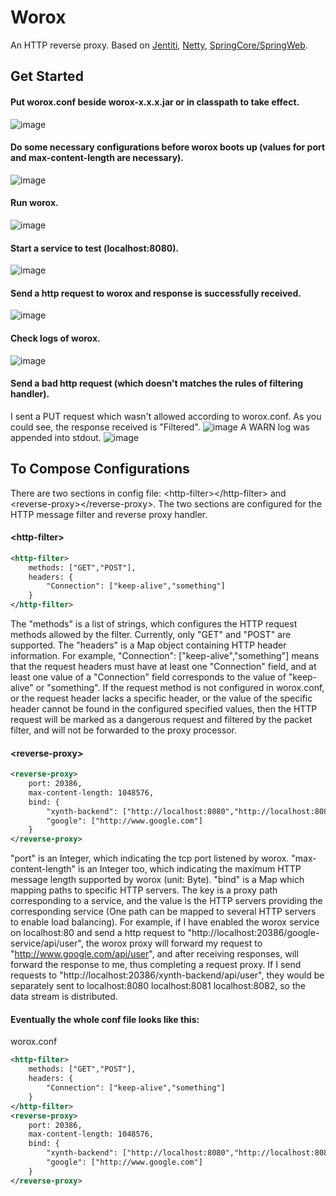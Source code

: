 # Worox
An HTTP reverse proxy.
Based on [Jentiti](https://github.com/vortezwohl/Jentiti), [Netty](https://github.com/netty/netty), [SpringCore/SpringWeb](https://github.com/spring-projects/spring-framework).
## Get Started
#### Put worox.conf beside worox-x.x.x.jar or in classpath to take effect.
![image](https://github.com/vortezwohl/worox/assets/117743023/890565da-a650-4fce-80a1-3b4f05493e77)
#### Do some necessary configurations before worox boots up (values for port and max-content-length are necessary).
![image](https://github.com/vortezwohl/worox/assets/117743023/5127fae5-7100-4efd-82f1-719adfc79002)
#### Run worox.
![image](https://github.com/vortezwohl/worox/assets/117743023/e38d0d32-a1cb-48ad-bf5d-48e231fe2cdf)
#### Start a service to test (localhost:8080).
![image](https://github.com/vortezwohl/worox/assets/117743023/b65a368e-a236-4216-b2cf-77945812a3cb)
#### Send a http request to worox and response is successfully received.
![image](https://github.com/vortezwohl/worox/assets/117743023/b7a956ac-c1b6-4611-9e50-dc1e242b03f8)
#### Check logs of worox.
![image](https://github.com/vortezwohl/worox/assets/117743023/16f74afb-021e-4391-8066-6118ee884f9d)
#### Send a bad http request (which doesn't matches the rules of filtering handler).
I sent a PUT request which wasn't allowed according to worox.conf. As you could see, the response received is "Filtered".
![image](https://github.com/vortezwohl/worox/assets/117743023/312a28d7-d710-4bcd-9869-d16cad77d0fc)
A WARN log was appended into stdout.
![image](https://github.com/vortezwohl/worox/assets/117743023/4536b4fe-c85c-47a3-a66e-0d13420f004e)
## To Compose Configurations
There are two sections in config file: \<http-filter\>\</http-filter\> and \<reverse-proxy\>\</reverse-proxy\>. The two sections are configured for the HTTP message filter and reverse proxy handler.
#### \<http-filter\>
```xml
<http-filter>
    methods: ["GET","POST"],
    headers: {
        "Connection": ["keep-alive","something"]
    }
</http-filter>
```
The "methods" is a list of strings, which configures the HTTP request methods allowed by the filter. Currently, only "GET" and "POST" are supported. The "headers" is a Map object containing HTTP header information. For example, "Connection": ["keep-alive","something"] means that the request headers must have at least one "Connection" field, and at least one value of a "Connection" field corresponds to the value of "keep-alive" or "something". If the request method is not configured in worox.conf, or the request header lacks a specific header, or the value of the specific header cannot be found in the configured specified values, then the HTTP request will be marked as a dangerous request and filtered by the packet filter, and will not be forwarded to the proxy processor.
#### \<reverse-proxy\>
```xml
<reverse-proxy>
    port: 20386,
    max-content-length: 1048576,
    bind: {
        "xynth-backend": ["http://localhost:8080","http://localhost:8081","http://localhost:8082"],
        "google": ["http://www.google.com"]
    }
</reverse-proxy>
```
"port" is an Integer, which indicating the tcp port listened by worox. "max-content-length" is an Integer too, which indicating the maximum HTTP message length supported by worox (unit: Byte). "bind" is a Map which mapping paths to specific HTTP servers. The key is a proxy path corresponding to a service, and the value is the HTTP servers providing the corresponding service (One path can be mapped to several HTTP servers to enable load balancing). For example, if I have enabled the worox service on localhost:80 and send a http request to "http://localhost:20386/google-service/api/user", the worox proxy will forward my request to "http://www.google.com/api/user", and after receiving responses, will forward the response to me, thus completing a request proxy. If I send requests to "http://localhost:20386/xynth-backend/api/user", they would be separately sent to localhost:8080 localhost:8081 localhost:8082, so the data stream is distributed.
#### Eventually the whole conf file looks like this: 
worox.conf
```xml
<http-filter>
    methods: ["GET","POST"],
    headers: {
        "Connection": ["keep-alive","something"]
    }
</http-filter>
<reverse-proxy>
    port: 20386,
    max-content-length: 1048576,
    bind: {
        "xynth-backend": ["http://localhost:8080","http://localhost:8081","http://localhost:8082"],
        "google": ["http://www.google.com"]
    }
</reverse-proxy>
```

